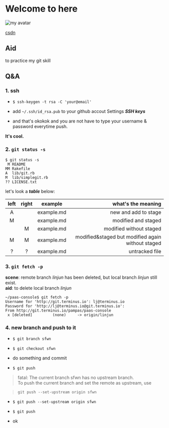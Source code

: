 # Welcome to here  

![my avatar][avatar: url]  

[csdn](http://blog.csdn.net/shifangwannian)

## Aid  

to practice my git skill  

## Q&A  

### 1. ssh  

- ```$ ssh-keygen -t rsa -C 'your@email'```  

- add ```~/.ssh/id_rsa.pub``` to your github accout Settings ___SSH keys___  

- and that's okokok and you are not have to type your username & password everytime push.  

**It's cool.**  

### 2. ```git status -s```  

~~~
$ git status -s
 M README
MM Rakefile
A  lib/git.rb
M  lib/simplegit.rb
?? LICENSE.txt
~~~  

let's look a ***table*** below:  

|left|right|example|what's the meaning|  
|:--:|:--:|:--:|--:|
|A||example.md|new and add to stage|  
|M||example.md|modified and staged|  
||M|example.md|modified without staged|  
|M|M|example.md|modified&staged but modified again without staged|  
|?|?|example.md|untracked file|  

### 3. ```git fetch -p```  

**scene**: remote branch _linjun_ has been deleted, but local branch _linjun_ still exist.  
**aid**: to delete local branch _linjun_

```
~/paas-console$ git fetch -p
Username for 'http://git.terminus.io': lj@terminus.io
Password for 'http://lj@terminus.io@git.terminus.io':
From http://git.terminus.io/pampas/paas-console
 x [deleted]         (none)     -> origin/linjun
```

### 4. new branch and push to it  

- ```$ git branch sfwn```  

- ```$ git checkout sfwn```  

- do something and commit  

- ```$ git push```  

> fatal: The current branch sfwn has no upstream branch.  
> To push the current branch and set the remote as upstream, use

>    ```git push --set-upstream origin sfwn```  

- ```$ git push --set-upstream origin sfwn```  

- ```$ git push```  

- ok












[avatar: url]: https://avatars3.githubusercontent.com/u/13919034?v=3&s=96